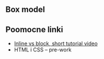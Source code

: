 
## Box model


## Poomocne linki

* [Inline vs block, short tutorial video](https://www.youtube.com/watch?v=bOh9WjucNsA)
* HTML i CSS &ndash; pre-work
